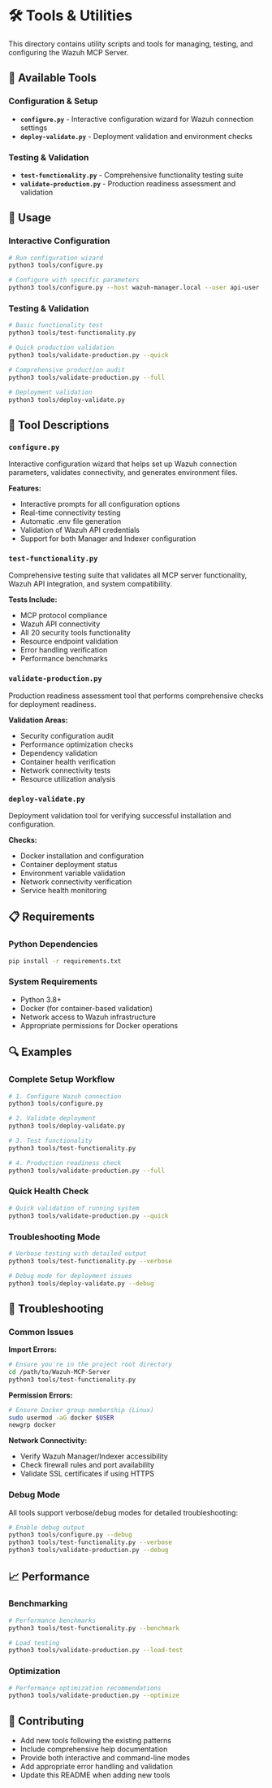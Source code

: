 # 🛠️ Tools & Utilities

This directory contains utility scripts and tools for managing, testing, and configuring the Wazuh MCP Server.

## 📁 Available Tools

### Configuration & Setup

- **`configure.py`** - Interactive configuration wizard for Wazuh connection settings
- **`deploy-validate.py`** - Deployment validation and environment checks

### Testing & Validation

- **`test-functionality.py`** - Comprehensive functionality testing suite
- **`validate-production.py`** - Production readiness assessment and validation

## 🚀 Usage

### Interactive Configuration

```bash
# Run configuration wizard
python3 tools/configure.py

# Configure with specific parameters
python3 tools/configure.py --host wazuh-manager.local --user api-user
```

### Testing & Validation

```bash
# Basic functionality test
python3 tools/test-functionality.py

# Quick production validation
python3 tools/validate-production.py --quick

# Comprehensive production audit
python3 tools/validate-production.py --full

# Deployment validation
python3 tools/deploy-validate.py
```

## 🔧 Tool Descriptions

### `configure.py`
Interactive configuration wizard that helps set up Wazuh connection parameters, validates connectivity, and generates environment files.

**Features:**
- Interactive prompts for all configuration options
- Real-time connectivity testing
- Automatic .env file generation
- Validation of Wazuh API credentials
- Support for both Manager and Indexer configuration

### `test-functionality.py`
Comprehensive testing suite that validates all MCP server functionality, Wazuh API integration, and system compatibility.

**Tests Include:**
- MCP protocol compliance
- Wazuh API connectivity
- All 20 security tools functionality
- Resource endpoint validation
- Error handling verification
- Performance benchmarks

### `validate-production.py`
Production readiness assessment tool that performs comprehensive checks for deployment readiness.

**Validation Areas:**
- Security configuration audit
- Performance optimization checks
- Dependency validation
- Container health verification
- Network connectivity tests
- Resource utilization analysis

### `deploy-validate.py`
Deployment validation tool for verifying successful installation and configuration.

**Checks:**
- Docker installation and configuration
- Container deployment status
- Environment variable validation
- Network connectivity verification
- Service health monitoring

## 📋 Requirements

### Python Dependencies
```bash
pip install -r requirements.txt
```

### System Requirements
- Python 3.8+
- Docker (for container-based validation)
- Network access to Wazuh infrastructure
- Appropriate permissions for Docker operations

## 🔍 Examples

### Complete Setup Workflow

```bash
# 1. Configure Wazuh connection
python3 tools/configure.py

# 2. Validate deployment
python3 tools/deploy-validate.py

# 3. Test functionality
python3 tools/test-functionality.py

# 4. Production readiness check
python3 tools/validate-production.py --full
```

### Quick Health Check

```bash
# Quick validation of running system
python3 tools/validate-production.py --quick
```

### Troubleshooting Mode

```bash
# Verbose testing with detailed output
python3 tools/test-functionality.py --verbose

# Debug mode for deployment issues
python3 tools/deploy-validate.py --debug
```

## 🐛 Troubleshooting

### Common Issues

**Import Errors:**
```bash
# Ensure you're in the project root directory
cd /path/to/Wazuh-MCP-Server
python3 tools/test-functionality.py
```

**Permission Errors:**
```bash
# Ensure Docker group membership (Linux)
sudo usermod -aG docker $USER
newgrp docker
```

**Network Connectivity:**
- Verify Wazuh Manager/Indexer accessibility
- Check firewall rules and port availability
- Validate SSL certificates if using HTTPS

### Debug Mode

All tools support verbose/debug modes for detailed troubleshooting:

```bash
# Enable debug output
python3 tools/configure.py --debug
python3 tools/test-functionality.py --verbose
python3 tools/validate-production.py --debug
```

## 📈 Performance

### Benchmarking

```bash
# Performance benchmarks
python3 tools/test-functionality.py --benchmark

# Load testing
python3 tools/validate-production.py --load-test
```

### Optimization

```bash
# Performance optimization recommendations
python3 tools/validate-production.py --optimize
```

## 🤝 Contributing

- Add new tools following the existing patterns
- Include comprehensive help documentation
- Provide both interactive and command-line modes
- Add appropriate error handling and validation
- Update this README when adding new tools